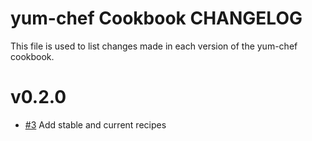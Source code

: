 yum-chef Cookbook CHANGELOG
======================
This file is used to list changes made in each version of the yum-chef cookbook.

# v0.2.0

- [#3](https://github.com/chef-cookbooks/yum-chef/pull/3) Add stable and current recipes

